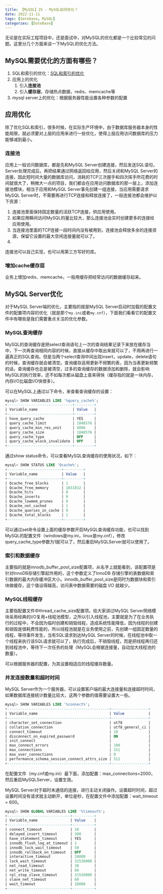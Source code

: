 ```yaml
---
title: 【MySQL】25 - MySQL如何优化？
date: 2022-11-11
tags: [datebase, MySQL]
categories: [DateBase]
---
```



无论是在实际工程项目中，还是面试中，对MySQL的优化都是一个比较常见的问题。这里分几个方面来谈一下MySQL的优化方法。


## MySQL需要优化的方面有哪些？


1. SQL和索引的优化：[SQL和索引的优化](https://xushun1221.github.io/2022/mysql17-sql%E5%92%8C%E7%B4%A2%E5%BC%95%E4%BC%98%E5%8C%96%E6%85%A2%E6%9F%A5%E8%AF%A2%E6%97%A5%E5%BF%97/)  
2. 应用上的优化
   1. 引入**连接池**
   2. 引入**缓存层**，存储热点数据，redis、memcache等
3. mysql server上的优化：根据服务器性能设置各种参数的配置




## 应用优化

除了优化SQL和索引，很多时候，在实际生产环境中，由于数据库服务器本身的性能局限，就必须要对上层的应用来进行一些优化，使得上层应用访问数据库的压力能够减到最小。

### 连接池

应用上一般访问数据库，都是先和MySQL Server创建连接，然后发送SQL语句，Server处理完成后，再把结果通过网络返回给应用，然后关闭和MySQL Server的连接，因此短时间大量的数据库访问，消耗的TCP三次握手和四次挥手所花费的时间就很大了，稍微大一点的项目，我们都会在应用访问数据库的那一层上，添加连接池模块，相当于应用和MySQL Server事先创建一组连接，当应用需要请求MySQL Server时，不需要再进行TCP连接和释放连接了，一般连接池都会维护以下资源：
1. 连接池里面保持固定数量的活跃TCP连接，供应用使用。
2. 如果应用瞬间访问MySQL的量比较大，那么连接池会实时创建更多的连接给应用使用。
3. 当连接池里面的TCP连接一段时间内没有被用到，连接池会释放多余的连接资源，保留它设置的最大空闲连接量就可以了。
4. 
连接池可以自己实现，也可以用第三方写好的库。

### 增加cache缓存层

业务上增加redis、memcache，一般用缓存把经常访问的数据缓存起来。




## MySQL Server优化

对于MySQL Server端的优化，主要指的就是MySQL Server启动时加载的配置文件的配置项内容的优化（就是那个`my.ini`或者`my.cnf`），下面我们看看它的配置文件中有哪些是我们需要重点关注的优化参数。


### MySQL查询缓存

MySQL的查询缓存是把select查询语句上一次的查询结果记录下来放在缓存当中，下一次再查询相同内容的时候，直接从缓存中取出来就可以了，不用再进行一遍真正的SQL查询。但是当两个select查询中间出现insert，update，delete语句的时候，查询缓存就会被清空。查询缓存适用更新不频繁的表，因为当表更新频繁的话，查询缓存也总是被清空，过多的查询缓存的数据添加和删除，就会影响MySQL的执行效率，还不如每次都从磁盘上查来得快（缓存指的就是一块内存，内存I/O比磁盘I/O快很多）。

可以在MySQL上通过以下命令，来查看查询缓存的设置：  
```sql
mysql> SHOW VARIABLES LIKE '%query_cache%';
+------------------------------+---------+
| Variable_name                | Value   |
+------------------------------+---------+
| have_query_cache             | YES     |
| query_cache_limit            | 1048576 |
| query_cache_min_res_unit     | 4096    |
| query_cache_size             | 1048576 |
| query_cache_type             | OFF     |
| query_cache_wlock_invalidate | OFF     |
+------------------------------+---------+
```

通过show status命令，可以查看MySQL查询缓存的使用状况，如下：  
```sql
mysql> SHOW STATUS LIKE 'Qcache%';
+-------------------------+---------+
| Variable_name           | Value   |
+-------------------------+---------+
| Qcache_free_blocks      | 1       |
| Qcache_free_memory      | 1031832 |
| Qcache_hits             | 0       |
| Qcache_inserts          | 0       |
| Qcache_lowmem_prunes    | 0       |
| Qcache_not_cached       | 1       |
| Qcache_queries_in_cache | 0       |
| Qcache_total_blocks     | 1       |
+-------------------------+---------+
```

可以通过set命令设置上面的缓存参数开启MySQL查询缓存功能，也可以找到MySQL的配置文件（windows是my.ini，linux是my.cnf），修改query_cache_type参数为1就可以了，然后重启MySQLServer就可以使用了。



### 索引和数据缓存

主要指的就是innodb_buffer_pool_size配置项，从名字上就能看到，该配置项是针对InnoDB存储引擎起作用的，这个参数定义了InnoDB 存储引擎的表数据和索引数据的最大内存缓冲区大小。innodb_buffer_pool_size是同时为数据块和索引块做缓存，这个值设得越高，访问表中数据需要的磁盘 I/O 就越少。



### MySQL线程缓存

主要指配置文件中thread_cache_size配置项。给大家讲过MySQL Server网络模块采用经典的I/O复用+线程池模型，之所以引入线程池，主要就是为了在业务执行的过程中，不会因为临时创建和销毁线程，造成系统性能降低，因为线程的创建和销毁是很耗费性能的，所以线程池就是在业务使用之前，先创建一组固定数量的线程，等待事件发生，当有SQL请求到达MySQL Server的时候，在线程池中取一个线程来执行该SQL请求就可以了，执行完成后，不销毁线程，而是把线程再归还到线程池中，等待下一次任务的处理（MySQL会根据连接量，自动加大线程池的数量）。

可以根据服务器的配置，为其设置相适应的线程缓存数量。



### 并发连接数量和超时时间


MySQL Server作为一个服务器，可以设置客户端的最大连接量和连接超时时间，如果数据库连接统计数量比较大，这两个参数的值需要设置大一些。

```sql
mysql> SHOW VARIABLES LIKE '%connect%';
+-----------------------------------------------+-----------------+
| Variable_name                                 | Value           |
+-----------------------------------------------+-----------------+
| character_set_connection                      | utf8            |
| collation_connection                          | utf8_general_ci |
| connect_timeout                               | 10              |
| disconnect_on_expired_password                | ON              |
| init_connect                                  |                 |
| max_connect_errors                            | 100             |
| max_connections                               | 151             |
| max_user_connections                          | 0               |
| performance_schema_session_connect_attrs_size | 512             |
+-----------------------------------------------+-----------------+
```

在配置文件（my.cnf或my.ini）最下面，添加配置：max_connections=2000，然后重启MySQLServer，设置生效。

MySQL Server对于超时未通信的连接，进行主动关闭操作。设置超时时间，超过设置时间没有请求就主动断开，单位是秒，在配置文件中添加配置：wait_timeout = 600。

```sql
mysql> SHOW GLOBAL VARIABLES LIKE '%timeout%';
+-----------------------------+----------+
| Variable_name               | Value    |
+-----------------------------+----------+
| connect_timeout             | 10       |
| delayed_insert_timeout      | 300      |
| have_statement_timeout      | YES      |
| innodb_flush_log_at_timeout | 1        |
| innodb_lock_wait_timeout    | 50       |
| innodb_rollback_on_timeout  | OFF      |
| interactive_timeout         | 28800    |
| lock_wait_timeout           | 31536000 |
| net_read_timeout            | 30       |
| net_write_timeout           | 60       |
| rpl_stop_slave_timeout      | 31536000 |
| slave_net_timeout           | 60       |
| wait_timeout                | 28800    |
+-----------------------------+----------+
```
